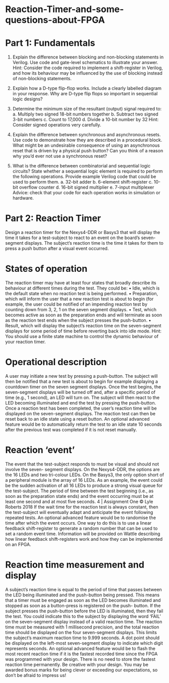 # Reaction-Timer-and-some-questions-about-FPGA

# Part 1: Fundamentals
1. Explain the difference between blocking and non-blocking statements in Verilog. Use code and gate-level schematics to illustrate your answer.
Hint: Consider the code required to implement a shift-register in Verilog, and how its behaviour may be influenced by the use of blocking instead of non-blocking statements.

2. Explain how a D-type flip-flop works. Include a clearly labelled diagram in your response. Why are D-type flip flops so important in sequential logic designs?

3. Determine the minimum size of the resultant (output) signal required to:
a. Multiply two signed 18-bit numbers together
b. Subtract two signed 3-bit numbers
c. Count to 17,000
d. Divide a 10-bit number by 32
Hint: Consider signed operations very carefully.

4. Explain the difference between synchronous and asynchronous resets. Use code to demonstrate how they are described in a procedural block.
What might be an undesirable consequence of using an asynchronous reset that is driven by a physical push button? Can you think of a reason why you’d ever not use a synchronous reset?

5. What is the difference between combinatorial and sequential logic circuits?
State whether a sequential logic element is required to perform the following operations. Provide example Verilog code that could be used to perform them.
a. 32-bit adder
b. 6-element shift-register
c. 10-bit overflow counter
d. 16-bit signed multiplier
e. 7-input multiplexer
Advice: check that your code for each operation works in simulation or hardware.

# Part 2: Reaction Timer
Design a reaction timer for the Nexys4-DDR or Basys3 that will display the time it takes for a test-subject to react to an event on the board’s seven-segment displays. The subject’s reaction time is the time it takes for them to press a push button after a visual event occurred.

# States of operation
The reaction timer may have at least four states that broadly describe its behaviour at different times during the test. They could be:
• Idle, which is the default state when no reaction test is being performed.
• Preparation, which will inform the user that a new reaction test is about to begin (for example, the user could be notified of an impending reaction test by counting down from 3, 2, 1 on the seven segment displays.
• Test, which becomes active as soon as the preparation ends and will terminate as soon as the reaction test ends when the subject presses the push-button.
• Result, which will display the subject’s reaction time on the seven-segment displays for some period of time before reverting back into idle mode.
Hint: You should use a finite state machine to control the dynamic behaviour of your reaction timer.

# Operational description
A user may initiate a new test by pressing a push-button. The subject will then be notified that a new test is about to begin for example displaying a countdown timer on the seven segment displays. Once the test begins, the seven-segment displays will be turned off and, after a specific period of time (e.g., 1 second), an LED will turn on. The subject will then react to the LED becoming illuminated and end the test by pressing the push-button. Once a reaction test has been completed, the user’s reaction time will be displayed on the seven-segment displays. The reaction test can then be reset back to an idle state using a reset button.
An optional advanced feature would be to automatically return the test to an idle state 10 seconds after the previous test was completed if it is not reset manually.

# Reaction ‘event’
The event that the test-subject responds to must be visual and should not involve the seven- segment displays. On the Nexys4-DDR, the options are the 16 LEDs and two tri-colour LEDs. On the Basys3, the only option short of a peripheral module is the array of 16 LEDs. As an example, the event could be the sudden activation of all 16 LEDs to produce a strong visual queue for the test-subject.
The period of time between the test beginning (i.e., as soon as the preparation state ends) and the event occurring must be at least one second and at most five seconds.
 4 | Assignment One © Lyle Roberts 2018
 If the wait time for the reaction test is always constant, then the test-subject will eventually adapt and anticipate the event following repeated tests. An optional advanced feature would be to randomise the time after which the event occurs. One way to do this is to use a linear feedback shift-register to generate a random number that can be used to set a random event time. Information will be provided on Wattle describing how linear feedback shift-registers work and how they can be implemented on an FPGA.

# Reaction time measurement and display
A subject’s reaction time is equal to the period of time that passes between the LED being illuminated and the push-button being pressed. This means that a timer must be engaged as soon as the LED becomes illuminated and stopped as soon as a button-press is registered on the push- button. If the subject presses the push-button before the LED is illuminated, then they fail the test. You could indicate this to the subject by displaying the word ‘FAIL’ on the seven-segment display instead of a valid reaction time.
The reaction time must be measured with 1 millisecond precision, and the total reaction time should be displayed on the four seven-segment displays. This limits the subject’s maximum reaction time to 9.999 seconds.
A dot point should be displayed on the left-most seven-segment display to indicate which digit represents seconds.
An optional advanced feature would be to flash the most recent reaction time if it is the fastest recorded time since the FPGA was programmed with your design. There is no need to store the fastest reaction time permanently.
Be creative with your design. You may be awarded bonus marks for being clever or exceeding our expectations, so don’t be afraid to impress us!

